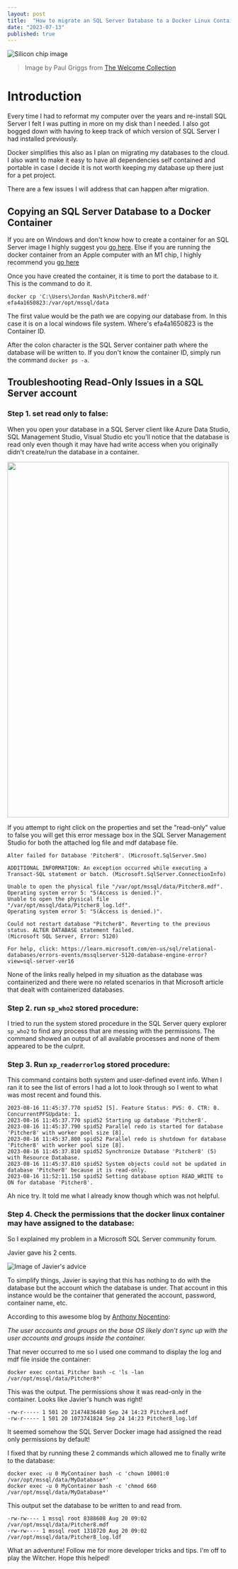 ```yaml
---
layout: post
title:  "How to migrate an SQL Server Database to a Docker Linux Container."
date: "2023-07-13"
published: true
---
```



![Silicon chip image](images\0001-01-22-How-to-Migrate-a-SQL-Server-Database-to-a-Docker-Container-and-Troubleshoot-Read-Only-Issues\s3___eu-west-1_dlcs-storage_2_8_B0005829.jpg)
>Image by Paul Griggs from <a href="https://wellcomecollection.org/works/fmtyyjd7/images?id=ufknyj7y">The Welcome Collection</a>

# Introduction

Every time I had to reformat my computer over the years and re-install SQL Server I felt I was putting in more on my disk than I needed. I also got bogged down with having to keep track of which version of SQL Server I had installed previously. 

Docker simplifies this also as I plan on migrating my databases to the cloud. I also want to make it easy to have all dependencies self contained and portable in case I decide it is not worth keeping my database up there just for a pet project.

There are a few issues I will address that can happen after migration. 

## Copying an SQL Server Database to a Docker Container

If you are on Windows and don't know how to create a container for an SQL Server image I highly suggest you [go here](https://www.yogihosting.com/docker-aspnet-core-sql-server-crud/). Else if you are running the docker container from an Apple computer with an M1 chip, I highly recommend you [go here](https://medium.com/geekculture/docker-express-running-a-local-sql-server-on-your-m1-mac-8bbc22c49dc9)

Once you have created the container, it is time to port the database to it. This is the command to do it.

```dotnetcli
docker cp 'C:\Users\Jordan Nash\Pitcher8.mdf' efa4a1650823:/var/opt/mssql/data
``````

The first value would be the path we are copying our database from. In this case it is on a local windows file system. Where's efa4a1650823 is the Container ID.

After the colon character is the SQL Server container path where the database will be written to. If you don't know the container ID, simply run the command `docker ps -a`.

## Troubleshooting Read-Only Issues in a SQL Server account

### Step 1. set read only to false:

When you open your database in a SQL Server client like Azure Data Studio, SQL Management Studio, Visual Studio etc you'll notice that the database is read only even though it may have had  write access when you originally didn't create/run the database in a container.

<img src="images\0001-01-22-How-to-Migrate-a-SQL-Server-Database-to-a-Docker-Container-and-Troubleshoot-Read-Only-Issues\database_as_read_only.png"  width="500" height="800"/>

If you attempt to right click on the properties and set the "read-only" value to false you will get this error message box in the SQL Server Management Studio for both the attached log file and mdf database file.

```dotnetcli
Alter failed for Database 'Pitcher8'. (Microsoft.SqlServer.Smo) 

ADDITIONAL INFORMATION: An exception occurred while executing a Transact-SQL statement or batch. (Microsoft.SqlServer.ConnectionInfo) 

Unable to open the physical file "/var/opt/mssql/data/Pitcher8.mdf". 
Operating system error 5: "5(Access is denied.)". 
Unable to open the physical file "/var/opt/mssql/data/Pitcher8_log.ldf". 
Operating system error 5: "5(Access is denied.)". 

Could not restart database "Pitcher8". Reverting to the previous status. ALTER DATABASE statement failed. 
(Microsoft SQL Server, Error: 5120) 

For help, click: https://learn.microsoft.com/en-us/sql/relational-databases/errors-events/mssqlserver-5120-database-engine-error?view=sql-server-ver16
```
None of the links really helped in my situation as the database was containerized and there were no related scenarios in that Microsoft article that dealt with containerized databases.

### Step 2. run `sp_who2` stored procedure:

I tried to run the system stored procedure in the SQL Server query explorer `sp_who2` to find any process that are messing with the permissions. The command showed an output of all available processes and none of them appeared to be the culprit. 

### Step 3. Run `xp_readerrorlog` stored procedure:

This command contains both system and user-defined event info. When I ran it to see the list of errors I had a lot to look through so I went to what was most recent and found this.

```
2023-08-16 11:45:37.770 spid52 [5]. Feature Status: PVS: 0. CTR: 0. ConcurrentPFSUpdate: 1.
2023-08-16 11:45:37.770 spid52 Starting up database 'Pitcher8'.
2023-08-16 11:45:37.790 spid52 Parallel redo is started for database 'Pitcher8' with worker pool size [8].
2023-08-16 11:45:37.800 spid52 Parallel redo is shutdown for database 'Pitcher8' with worker pool size [8].
2023-08-16 11:45:37.810 spid52 Synchronize Database 'Pitcher8' (5) with Resource Database.
2023-08-16 11:45:37.810 spid52 System objects could not be updated in database 'Pitcher8' because it is read-only.
2023-08-16 11:52:11.150 spid52 Setting database option READ_WRITE to ON for database 'Pitcher8'.

```

Ah nice try. It told me what I already know though which was not helpful.

### Step 4. Check the permissions that the docker linux container may have assigned to the database:

So I explained my problem in a Microsoft SQL Server community forum. 

Javier gave his 2 cents.

![Image of Javier's advice](images\0001-01-22-How-to-Migrate-a-SQL-Server-Database-to-a-Docker-Container-and-Troubleshoot-Read-Only-Issues\Javier's_two_cents.png)

To simplify things, Javier is saying that this has nothing to do with the database but the account which the database is under. That account in this instance would be the container that generated the account, password, container name, etc.

According to this awesome blog by [Anthony Nocentino](https://www.nocentino.com/posts/2021-09-25-container-file-permissions-and-sql/): 

_The user accounts and groups on the base OS likely don’t sync up with the user accounts and groups inside the container._ 

That never occurred to me so I used one command to display the log and mdf file inside the container:
```
docker exec contai_Pitcher bash -c 'ls -lan /var/opt/mssql/data/Pitcher8*'
```
This was the output. The permissions show it was read-only in the container. Looks like Javier's hunch was right!

```
-rw-r----- 1 501 20 21474836480 Sep 24 14:23 Pitcher8.mdf 
-rw-r----- 1 501 20 1073741824 Sep 24 14:23 Pitcher8_log.ldf
```

It seemed somehow the SQL Server Docker image had assigned the read only permissions by default!

I fixed that by running these 2 commands which allowed me to finally write to the database:

```
docker exec -u 0 MyContainer bash -c 'chown 10001:0 /var/opt/mssql/data/MyDatabase*'
docker exec -u 0 MyContainer bash -c 'chmod 660 /var/opt/mssql/data/MyDatabase*'
```

This output set the database to be written to and read from.

```
-rw-rw---- 1 mssql root 8388608 Aug 20 09:02 /var/opt/mssql/data/Pitcher8.mdf
-rw-rw---- 1 mssql root 1310720 Aug 20 09:02 /var/opt/mssql/data/Pitcher8_log.ldf
```

What an adventure! Follow me for more developer tricks and tips. I'm off to play the Witcher. Hope this helped!